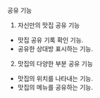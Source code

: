 공유 기능 
1. 자신만의 맛집 공유 기능
- 맛집 공유 기록 확인 기능.
- 공유한 상대방 표시하는 기능.
2. 맛집의 다양한 부분 공유 기능
- 맛집의 위치를 나타내는 기능.
- 맛집의 메뉴를 공유하는 기능.
